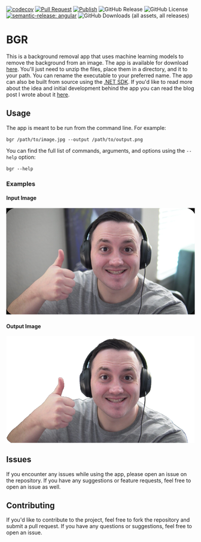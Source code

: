 [![codecov](https://codecov.io/gh/StevanFreeborn/bgr/graph/badge.svg?token=5qp2LpvOZA)](https://codecov.io/gh/StevanFreeborn/bgr)
[![Pull Request](https://github.com/StevanFreeborn/bgr/actions/workflows/pull_request.yml/badge.svg)](https://github.com/StevanFreeborn/bgr/actions/workflows/pull_request.yml)
[![Publish](https://github.com/StevanFreeborn/bgr/actions/workflows/publish.yml/badge.svg)](https://github.com/StevanFreeborn/bgr/actions/workflows/publish.yml)
![GitHub Release](https://img.shields.io/github/v/release/StevanFreeborn/bgr?display_name=tag)
![GitHub License](https://img.shields.io/github/license/StevanFreeborn/bgr)
[![semantic-release: angular](https://img.shields.io/badge/semantic--release-angular-e10079?logo=semantic-release)](https://github.com/semantic-release/semantic-release)
![GitHub Downloads (all assets, all releases)](https://img.shields.io/github/downloads/StevanFreeborn/bgr/total)

# BGR

This is a background removal app that uses machine learning models to remove the background from an image. The app is available for download [here](https://github.com/StevanFreeborn/bgr/releases). You'll just need to unzip the files, place them in a directory, and it to your path. You can rename the executable to your preferred name. The app can also be built from source using the [.NET SDK](https://dotnet.microsoft.com/download). If you'd like to read more about the idea and initial development behind the app you can read the blog post I wrote about it [here](https://blog.stevanfreeborn.com/building-a-background-removal-app-with-machine-learning-and-dotnet).

## Usage

The app is meant to be run from the command line. For example:

```pwsh
bgr /path/to/image.jpg --output /path/to/output.png
```

You can find the full list of commands, arguments, and options using the `--help` option:

```pwsh
bgr --help
```

### Examples

#### Input Image

![Input Image](examples/input.png)

#### Output Image

![Output Image](examples/output.png)

## Issues

If you encounter any issues while using the app, please open an issue on the repository. If you have any suggestions or feature requests, feel free to open an issue as well.

## Contributing

If you'd like to contribute to the project, feel free to fork the repository and submit a pull request. If you have any questions or suggestions, feel free to open an issue.
